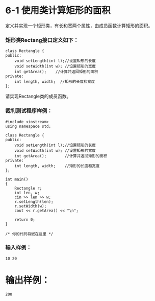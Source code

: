 # 6-1 使用类计算矩形的面积
定义并实现一个矩形类，有长和宽两个属性，由成员函数计算矩形的面积。

### 矩形类Rectang接口定义如下：

    
    
    class Rectangle {
    public:
        void setLength(int l);//设置矩形的长度
        void setWidth(int w); //设置矩形的宽度
        int getArea();    //计算并返回矩形的面积
    private:
        int length, width;  //矩形的长度和宽度	
    };
    

请实现Rectangle类的成员函数。

### 裁判测试程序样例：

    
    
    #include <iostream>
    using namespace std;
    
    class Rectangle {
    public:
        void setLength(int l);//设置矩形的长度
        void setWidth(int w); //设置矩形的宽度
        int getArea();        //计算并返回矩形的面积
    private:
        int length, width;    //矩形的长度和宽度	
    };
    
    int main()
    {
        Rectangle r;
        int len, w;
        cin >> len >> w;
        r.setLength(len);
        r.setWidth(w);
        cout << r.getArea() << "\n";
    
        return 0;
    }
    
    /* 你的代码将嵌在这里 */
    

### 输入样例：

    
    
    10 20
    

# 输出样例：

    
    
    200
    

